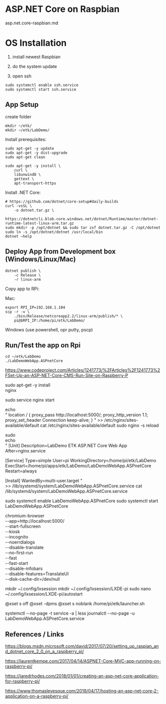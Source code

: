 # ASP.NET Core on Raspbian

asp.net.core-raspbian.md


# OS Installation

1.   install newest Raspbian

2.  do the system update

3.   open ssh

```
sudo systemctl enable ssh.service
sudo systemctl start ssh.service
```

## App Setup

create folder

```
mkdir ~/etk/
mkdir ~/etk/LabDemo/
```

Install prerequisites:

```
sudo apt-get -y update
sudo apt-get -y dist-upgrade
sudo apt-get clean

sudo apt-get -y install \
    curl \
    libunwind8 \
    gettext \
    apt-transport-https
```

Install .NET Core:

```
# https://github.com/dotnet/core-setup#daily-builds
curl -vsSL \
    -o dotnet.tar.gz \
    https://dotnetcli.blob.core.windows.net/dotnet/Runtime/master/dotnet-runtime-latest-linux-arm.tar.gz
sudo mkdir -p /opt/dotnet && sudo tar zxf dotnet.tar.gz -C /opt/dotnet 
sudo ln -s /opt/dotnet/dotnet /usr/local/bin
dotnet –help
```

## Deploy App from Development box (Windows/Linux/Mac)


```
dotnet publish \
    -c Release \
    -r linux-arm
```

Copy app to RPi:

Mac:

```
export RPI_IP=192.168.1.104
scp -r -v \
    ./bin/Release/netcoreapp2.2/linux-arm/publish/* \
    pi@$RPI_IP:/home/pi/etk/LabDemo/
```
Windows (use powershell, opr putty, pscp)


## Run/Test the app on Rpi

```
cd ~/etk/LabDemo
./LabDemoWebApp.ASPnetCore
```







https://www.codeproject.com/Articles/1241773/%2FArticles%2F1241773%2FSet-Up-an-ASP-NET-Core-CMS-Run-Site-on-Raspberry-P


sudo apt-get -y install \
    nginx

sudo service nginx start

echo \
"
location / 
{
        proxy_pass http://localhost:5000/;
        proxy_http_version 1.1;
        proxy_set_header Connection keep-alive;
}
" >> /etc/nginx/sites-available/default
cat /etc/nginx/sites-available/default
sudo nginx -s reload

sudo \
    echo \
"
[Unit]
Description=LabDemo ETK ASP.NET Core Web App
After=nginx.service
 
[Service]
Type=simple
User=pi
WorkingDirectory=/home/pi/etk/LabDemo
ExecStart=/home/pi/apps/etk/LabDemo/LabDemoWebApp.ASPnetCore
Restart=always
 
[Install]
WantedBy=multi-user.target
" \
    >> /lib/systemd/system/LabDemoWebApp.ASPnetCore.service
cat /lib/systemd/system/LabDemoWebApp.ASPnetCore.service

sudo systemctl enable LabDemoWebApp.ASPnetCore
sudo systemctl start  LabDemoWebApp.ASPnetCore




chromium-browser \
    --app=http://localhost:5000/ \
    --start-fullscreen \
    --kiosk \
    --incognito \
    --noerrdialogs \
    --disable-translate \
    --no-first-run \
    --fast \
    --fast-start \
    --disable-infobars \
    --disable-features=TranslateUI \
    --disk-cache-dir=/dev/null


mkdir ~/.config/lxsession
mkdir ~/.config/lxsession/LXDE-pi
sudo nano ~/.config/lxsession/LXDE-pi/autostart



@xset s off
@xset -dpms
@xset s noblank
/home/pi/etk/launcher.sh


systemctl --no-page -t service -a | less
journalctl --no-page -u LabDemoWebApp.ASPnetCore.service

## References / Links

https://blogs.msdn.microsoft.com/david/2017/07/20/setting_up_raspian_and_dotnet_core_2_0_on_a_raspberry_pi/

https://laurentkempe.com/2017/04/14/ASPNET-Core-MVC-app-running-on-raspberry-pi/

https://jaredrhodes.com/2018/01/01/creating-an-asp-net-core-application-for-raspberry-pi/

https://www.thomaslevesque.com/2018/04/17/hosting-an-asp-net-core-2-application-on-a-raspberry-pi/
